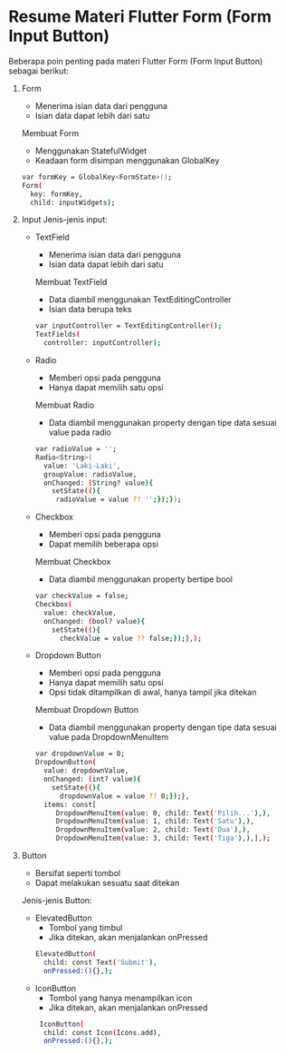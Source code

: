 # Resume Materi Flutter Form (Form Input Button)

Beberapa poin penting pada materi Flutter Form (Form Input Button) sebagai berikut:
1. Form
   - Menerima isian data dari pengguna
   - Isian data dapat lebih dari satu

   Membuat Form
   - Menggunakan StatefulWidget
   - Keadaan form disimpan menggunakan GlobalKey<FormState>
   ```sh
   var formKey = GlobalKey<FormState>();
   Form(
     key: formKey,
     child: inputWidgets);
   ```

2. Input
   Jenis-jenis input:
   - TextField
       - Menerima isian data dari pengguna
       - Isian data dapat lebih dari satu

     Membuat TextField
       - Data diambil menggunakan TextEditingController
       - Isian data berupa teks
       ```sh
       var inputController = TextEditingController();
       TextFields(
         controller: inputController);
       ```

   - Radio
       - Memberi opsi pada pengguna
       - Hanya dapat memilih satu opsi

     Membuat Radio
       - Data diambil menggunakan property dengan tipe data sesuai value pada radio
       ```sh
       var radioValue = '';
       Radio<String>(
         value: 'Laki-Laki',
         groupValue: radioValue,
         onChanged: (String? value){
           setState((){
            radioValue = value ?? '';});});
       ```

   - Checkbox
       - Memberi opsi pada pengguna
       - Dapat memilih beberapa opsi

     Membuat Checkbox
       - Data diambil menggunakan property bertipe bool
       ```sh
       var checkValue = false;
       Checkbox(
         value: checkValue,
         onChanged: (bool? value){
           setState((){
             checkValue = value ?? false;});},);
       ```

   - Dropdown Button
       - Memberi opsi pada pengguna
       - Hanya dapat memilih satu opsi
       - Opsi tidak ditampilkan di awal, hanya tampil jika ditekan

     Membuat Dropdown Button
       - Data diambil menggunakan property dengan tipe data sesuai value pada DropdownMenuItem
       ```sh
       var dropdownValue = 0;
       DropdownButton(
         value: dropdownValue,
         onChanged: (int? value){
           setState((){
             dropdownValue = value ?? 0;});},
         items: const[
            DropdownMenuItem(value: 0, child: Text('Pilih...'),),
            DropdownMenuItem(value: 1, child: Text('Satu'),),
            DropdownMenuItem(value: 2, child: Text('Dua'),),
            DropdownMenuItem(value: 3, child: Text('Tiga'),),],);
       ```

3. Button
   - Bersifat seperti tombol
   - Dapat melakukan sesuatu saat ditekan

   Jenis-jenis Button:
     - ElevatedButton
         - Tombol yang timbul
         - Jika ditekan, akan menjalankan onPressed
       ```sh
       ElevatedButton(
         child: const Text('Submit'),
         onPressed:(){},);
       ```
     - IconButton
         - Tombol yang hanya menampilkan icon
         - Jika ditekan, akan menjalankan onPressed
       ```sh
        IconButton(
         child: const Icon(Icons.add),
         onPressed:(){},);
       ```
